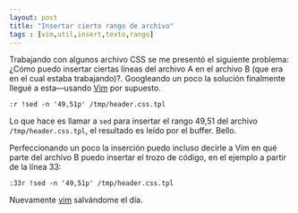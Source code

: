 ```yaml
---
layout: post
title: "Insertar cierto rango de archivo"
tags : [vim,util,insert,texto,rango]
--- 
```

Trabajando con algunos archivo CSS se me presentó el siguiente problema: ¿Cómo puedo insertar ciertas líneas del archivo A en el archivo B (que era en el cual estaba trabajando)?. Googleando un poco la solución finalmente llegué a esta—usando [Vim](<http://www.vim.org/>) por supuesto.

<pre><code>:r !sed -n '49,51p' /tmp/header.css.tpl</code></pre>

Lo que hace es llamar a `sed` para insertar el rango 49,51 del archivo `/tmp/header.css.tpl`, el resultado es leído por el buffer. Bello.

Perfeccionando un poco la inserción puedo incluso decirle a Vim en qué parte del archivo B puedo insertar el trozo de código, en el ejemplo a partir de la línea 33:

<pre><code>:33r !sed -n '49,51p' /tmp/header.css.tpl</code></pre>

Nuevamente [vim](<http://www.vim.org/>) salvándome el día.

